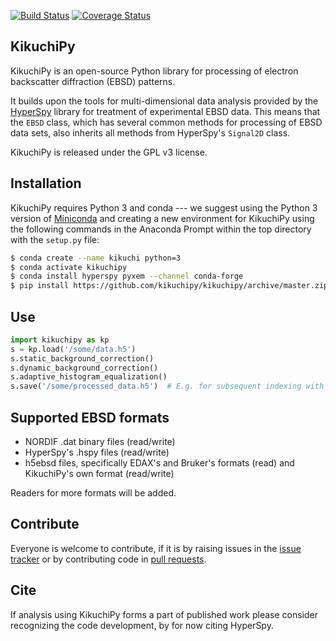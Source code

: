 [![Build Status](https://travis-ci.org/kikuchipy/kikuchipy.svg?branch=master)](https://travis-ci.org/kikuchipy/kikuchipy) [![Coverage Status](https://coveralls.io/repos/github/kikuchipy/kikuchipy/badge.svg?branch=master)](https://coveralls.io/github/kikuchipy/kikuchipy?branch=master)

KikuchiPy
------------
KikuchiPy is an open-source Python library for processing of electron
backscatter diffraction (EBSD) patterns.

It builds upon the tools for multi-dimensional data analysis provided by the
[HyperSpy](https://hyperspy.org/) library for treatment of experimental EBSD
data. This means that the `EBSD` class, which has several common methods for
processing of EBSD data sets, also inherits all methods from HyperSpy's
`Signal2D` class.

KikuchiPy is released under the GPL v3 license.

Installation
------------
KikuchiPy requires Python 3 and conda --- we suggest using the Python 3
version of [Miniconda](https://conda.io/miniconda.html) and creating a
new environment for KikuchiPy using the following commands in the
Anaconda Prompt within the top directory with the `setup.py` file:

```bash
$ conda create --name kikuchi python=3
$ conda activate kikuchipy
$ conda install hyperspy pyxem --channel conda-forge
$ pip install https://github.com/kikuchipy/kikuchipy/archive/master.zip
```

Use
---
```python
import kikuchipy as kp
s = kp.load('/some/data.h5')
s.static_background_correction()
s.dynamic_background_correction()
s.adaptive_histogram_equalization()
s.save('/some/processed_data.h5')  # E.g. for subsequent indexing with EMsoft
```

Supported EBSD formats
----------------------
* NORDIF .dat binary files (read/write)
* HyperSpy's .hspy files (read/write)
* h5ebsd files, specifically EDAX's and Bruker's formats (read) and
KikuchiPy's own format (read/write)

Readers for more formats will be added.

Contribute
----------
Everyone is welcome to contribute, if it is by raising issues in the
[issue tracker](https://github.com/kikuchipy/kikuchipy/issues) or by
contributing code in [pull requests](https://github.com/kikuchipy/kikuchipy/pulls).

Cite
----
If analysis using KikuchiPy forms a part of published work please consider
recognizing the code development, by for now citing HyperSpy.
